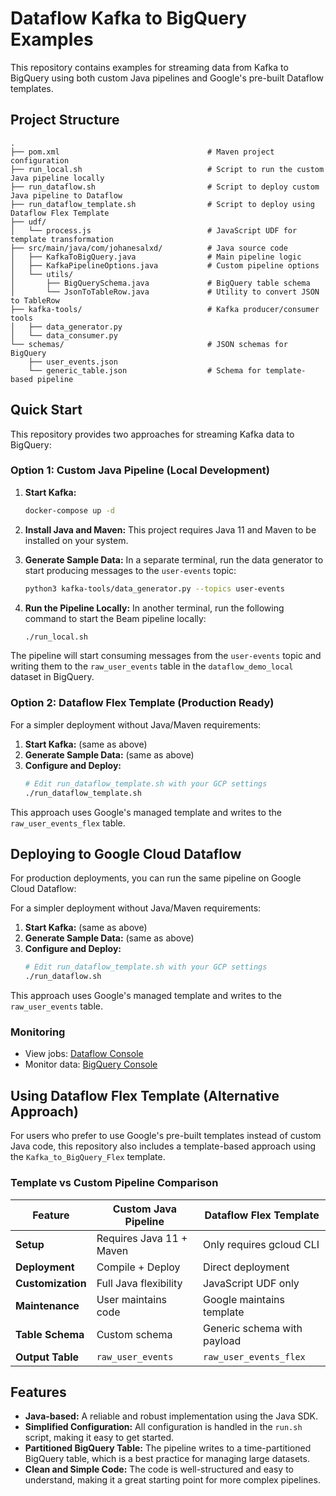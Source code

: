 # Dataflow Kafka to BigQuery Examples

This repository contains examples for streaming data from Kafka to BigQuery using both custom Java pipelines and Google's pre-built Dataflow templates.

## Project Structure

```
.
├── pom.xml                                 # Maven project configuration
├── run_local.sh                            # Script to run the custom Java pipeline locally
├── run_dataflow.sh                         # Script to deploy custom Java pipeline to Dataflow
├── run_dataflow_template.sh                # Script to deploy using Dataflow Flex Template
├── udf/
│   └── process.js                          # JavaScript UDF for template transformation
├── src/main/java/com/johanesalxd/          # Java source code
│   ├── KafkaToBigQuery.java                # Main pipeline logic
│   ├── KafkaPipelineOptions.java           # Custom pipeline options
│   └── utils/
│       ├── BigQuerySchema.java             # BigQuery table schema
│       └── JsonToTableRow.java             # Utility to convert JSON to TableRow
├── kafka-tools/                            # Kafka producer/consumer tools
│   ├── data_generator.py
│   └── data_consumer.py
└── schemas/                                # JSON schemas for BigQuery
    ├── user_events.json
    └── generic_table.json                  # Schema for template-based pipeline
```

## Quick Start

This repository provides two approaches for streaming Kafka data to BigQuery:

### Option 1: Custom Java Pipeline (Local Development)

1.  **Start Kafka:**
    ```bash
    docker-compose up -d
    ```

2.  **Install Java and Maven:**
    This project requires Java 11 and Maven to be installed on your system.

3.  **Generate Sample Data:**
    In a separate terminal, run the data generator to start producing messages to the `user-events` topic:
    ```bash
    python3 kafka-tools/data_generator.py --topics user-events
    ```

4.  **Run the Pipeline Locally:**
    In another terminal, run the following command to start the Beam pipeline locally:
    ```bash
    ./run_local.sh
    ```

The pipeline will start consuming messages from the `user-events` topic and writing them to the `raw_user_events` table in the `dataflow_demo_local` dataset in BigQuery.

### Option 2: Dataflow Flex Template (Production Ready)

For a simpler deployment without Java/Maven requirements:

1.  **Start Kafka:** (same as above)
2.  **Generate Sample Data:** (same as above)
3.  **Configure and Deploy:**
    ```bash
    # Edit run_dataflow_template.sh with your GCP settings
    ./run_dataflow_template.sh
    ```

This approach uses Google's managed template and writes to the `raw_user_events_flex` table.

## Deploying to Google Cloud Dataflow

For production deployments, you can run the same pipeline on Google Cloud Dataflow:

For a simpler deployment without Java/Maven requirements:

1.  **Start Kafka:** (same as above)
2.  **Generate Sample Data:** (same as above)
3.  **Configure and Deploy:**
    ```bash
    # Edit run_dataflow_template.sh with your GCP settings
    ./run_dataflow.sh
    ```

This approach uses Google's managed template and writes to the `raw_user_events` table.

### Monitoring
- View jobs: [Dataflow Console](https://console.cloud.google.com/dataflow)
- Monitor data: [BigQuery Console](https://console.cloud.google.com/bigquery)

## Using Dataflow Flex Template (Alternative Approach)

For users who prefer to use Google's pre-built templates instead of custom Java code, this repository also includes a template-based approach using the `Kafka_to_BigQuery_Flex` template.

### Template vs Custom Pipeline Comparison

| Feature | Custom Java Pipeline | Dataflow Flex Template |
|---------|---------------------|------------------------|
| **Setup** | Requires Java 11 + Maven | Only requires gcloud CLI |
| **Deployment** | Compile + Deploy | Direct deployment |
| **Customization** | Full Java flexibility | JavaScript UDF only |
| **Maintenance** | User maintains code | Google maintains template |
| **Table Schema** | Custom schema | Generic schema with payload |
| **Output Table** | `raw_user_events` | `raw_user_events_flex` |

## Features

*   **Java-based:** A reliable and robust implementation using the Java SDK.
*   **Simplified Configuration:** All configuration is handled in the `run.sh` script, making it easy to get started.
*   **Partitioned BigQuery Table:** The pipeline writes to a time-partitioned BigQuery table, which is a best practice for managing large datasets.
*   **Clean and Simple Code:** The code is well-structured and easy to understand, making it a great starting point for more complex pipelines.
